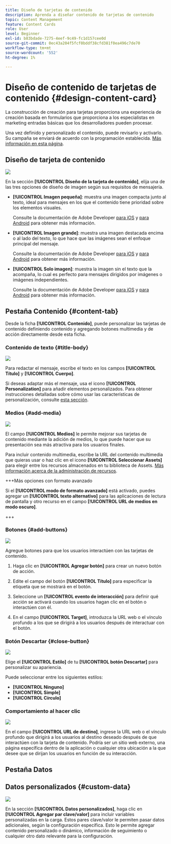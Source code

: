 ```yaml
---
title: Diseño de tarjetas de contenido
description: Aprenda a diseñar contenido de tarjetas de contenido
topic: Content Management
feature: Content Cards
role: User
level: Beginner
exl-id: b83bdade-7275-4eef-9c49-fc1d157cee0d
source-git-commit: 0ec43a204f5fcf0bddf38cfd381f0ea496c7de70
workflow-type: tm+mt
source-wordcount: '552'
ht-degree: 1%

---
```


# Diseño de contenido de tarjetas de contenido {#design-content-card}

La construcción de creación para tarjetas proporciona una experiencia de creación basada en formularios que proporciona a los especialistas en marketing entradas básicas que los desarrolladores pueden procesar.

Una vez definido y personalizado el contenido, puede revisarlo y activarlo. Su campaña se enviará de acuerdo con la programación establecida. [Más información en esta página](../campaigns/review-activate-campaign.md).

## Diseño de tarjeta de contenido

![](assets/content-card-image.png)

En la sección **[!UICONTROL Diseño de la tarjeta de contenido]**, elija una de las tres opciones de diseño de imagen según sus requisitos de mensajería.

* **[!UICONTROL Imagen pequeña]**: muestra una imagen compacta junto al texto, ideal para mensajes en los que el contenido tiene prioridad sobre los elementos visuales.

  Consulte la documentación de Adobe Developer [para iOS](https://developer.adobe.com/client-sdks/edge/adobe-journey-optimizer/content-card-ui/iOS/templates/smallimage-template/) y [para Android](https://developer.adobe.com/client-sdks/edge/adobe-journey-optimizer/content-card-ui/Android/public-classes/state/smallimagecarduistate/) para obtener más información.

* **[!UICONTROL Imagen grande]**: muestra una imagen destacada encima o al lado del texto, lo que hace que las imágenes sean el enfoque principal del mensaje.

  Consulte la documentación de Adobe Developer [para iOS](https://developer.adobe.com/client-sdks/edge/adobe-journey-optimizer/content-card-ui/iOS/templates/largeimage-template/) y [para Android](https://developer.adobe.com/client-sdks/edge/adobe-journey-optimizer/content-card-ui/Android/public-classes/state/largeimagecarduistate/) para obtener más información.

* **[!UICONTROL Solo imagen]**: muestra la imagen sin el texto que la acompaña, lo cual es perfecto para mensajes dirigidos por imágenes o imágenes independientes.

  Consulte la documentación de Adobe Developer [para iOS](https://developer.adobe.com/client-sdks/edge/adobe-journey-optimizer/content-card-ui/iOS/templates/imageonly-template/) y [para Android](https://developer.adobe.com/client-sdks/edge/adobe-journey-optimizer/content-card-ui/Android/public-classes/state/imageonlycarduistate/) para obtener más información.

## Pestaña Contenido {#content-tab}

Desde la ficha **[!UICONTROL Contenido]**, puede personalizar las tarjetas de contenido definiendo contenido y agregando botones multimedia y de acción directamente desde esta ficha.

### Contenido de texto {#title-body}

![](assets/content-card-design-2.png)

Para redactar el mensaje, escribe el texto en los campos **[!UICONTROL Título]** y **[!UICONTROL Cuerpo]**.

Si deseas adaptar más el mensaje, usa el icono **[!UICONTROL Personalization]** para añadir elementos personalizados. Para obtener instrucciones detalladas sobre cómo usar las características de personalización, consulte [esta sección](../personalization/personalize.md).

### Medios {#add-media}

![](assets/content-card-design-3.png)

El campo **[!UICONTROL Medios]** le permite mejorar sus tarjetas de contenido mediante la adición de medios, lo que puede hacer que su presentación sea más atractiva para los usuarios finales.

Para incluir contenido multimedia, escribe la URL del contenido multimedia que quieras usar o haz clic en el icono **[!UICONTROL Seleccionar Assets]** para elegir entre los recursos almacenados en tu biblioteca de Assets. [Más información acerca de la administración de recursos](../integrations/assets.md).

+++Más opciones con formato avanzado

Si el **[!UICONTROL modo de formato avanzado]** está activado, puedes agregar un **[!UICONTROL texto alternativo]** para las aplicaciones de lectura de pantalla y otro recurso en el campo **[!UICONTROL URL de medios en modo oscuro]**.

+++

### Botones {#add-buttons}

![](assets/content-card-design-4.png)

Agregue botones para que los usuarios interactúen con las tarjetas de contenido.

1. Haga clic en **[!UICONTROL Agregar botón]** para crear un nuevo botón de acción.

1. Edite el campo del botón **[!UICONTROL Título]** para especificar la etiqueta que se mostrará en el botón.

1. Seleccione un **[!UICONTROL evento de interacción]** para definir qué acción se activará cuando los usuarios hagan clic en el botón o interactúen con él.

1. En el campo **[!UICONTROL Target]**, introduzca la URL web o el vínculo profundo a los que se dirigirá a los usuarios después de interactuar con el botón.

<!--
+++More options with advanced formatting

If the **[!UICONTROL Advanced formatting mode]** is switched on, you can choose for your **[!UICONTROL Buttons]**:

* the **[!UICONTROL Font]**
* the **[!UICONTROL Pt size]**
* the **[!UICONTROL Font Color]**
* the **[!UICONTROL Alignment]**

+++
-->

### Botón Descartar {#close-button}

![](assets/content-card-design-1.png)

Elige el **[!UICONTROL Estilo]** de tu **[!UICONTROL botón Descartar]** para personalizar su apariencia.

Puede seleccionar entre los siguientes estilos:

* **[!UICONTROL Ninguno]**
* **[!UICONTROL Simple]**
* **[!UICONTROL Círculo]**



<!--
+++More options with advanced formatting

If the **[!UICONTROL Advanced formatting mode]** is switched on, you can choose for your **[!UICONTROL Header]** and **[!UICONTROL Body]**:

* the **[!UICONTROL Font]**
* the **[!UICONTROL Pt size]**
* the **[!UICONTROL Font Color]**
* the **[!UICONTROL Alignment]**
+++
-->



### Comportamiento al hacer clic

![](assets/content-card-design-5.png)

En el campo **[!UICONTROL URL de destino]**, ingrese la URL web o el vínculo profundo que dirigirá a los usuarios al destino deseado después de que interactúen con la tarjeta de contenido. Podría ser un sitio web externo, una página específica dentro de la aplicación o cualquier otra ubicación a la que desee que se dirijan los usuarios en función de su interacción.

## Pestaña Datos

## Datos personalizados {#custom-data}

![](assets/content-card-design-6.png)

En la sección **[!UICONTROL Datos personalizados]**, haga clic en **[!UICONTROL Agregar par clave/valor]** para incluir variables personalizadas en la carga. Estos pares clave/valor le permiten pasar datos adicionales, según la configuración específica. Esto le permite agregar contenido personalizado o dinámico, información de seguimiento o cualquier otro dato relevante para la configuración.
